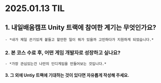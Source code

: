 # 2025.01.13 TIL

## 1. **내일배움캠프 Unity 트랙에 참여한 계기는 무엇인가요?**
    - *내가 제일 끈기있게 붙들고 할만한 일이 뭐가 있을까 고민하다가 지원하게 되었습니다.*
### 2. **본 코스 수료 후, 어떤 게임 개발자로 성장하고 싶나요?**
    - *가장 관심있는건 나만의 인디게임을 만들어보는 것입니다.*
#### 3. **그 외에 Untiy 트랙에 기대하는 것이 있다면 자유롭게 작성해 주세요.**
